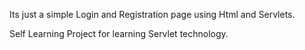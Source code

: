 Its just a simple Login and Registration page using Html and Servlets.

Self Learning Project for learning Servlet technology.
